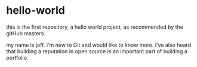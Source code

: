 # hello-world
this is the first repository, a hello world project, as recommended by the gitHub masters. 

my name is jeff. i'm new to Git and would like to know more. i've also heard that building a reputation in open source is an important part of building a portfolio.  
